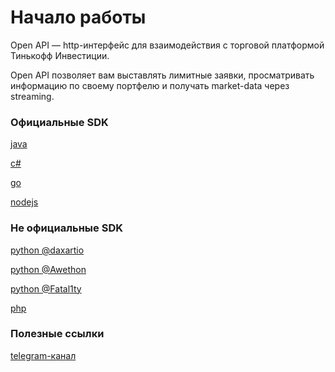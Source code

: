 # Начало работы

Open API — http-интерфейс для взаимодействия с торговой платформой Тинькофф Инвестиции.

Open API позволяет вам выставлять лимитные заявки, просматривать информацию по своему портфелю и получать market-data через streaming. 

### Официальные SDK

[java](https://github.com/TinkoffCreditSystems/invest-openapi-java-sdk)

[c#](https://github.com/TinkoffCreditSystems/invest-openapi-csharp-sdk)

[go](https://github.com/TinkoffCreditSystems/invest-openapi-go-sdk)

[nodejs](https://github.com/TinkoffCreditSystems/invest-openapi-js-sdk)

### Не официальные SDK

[python @daxartio](https://github.com/daxartio/tinvest)

[python @Awethon](https://github.com/Awethon/open-api-python-client)

[python @Fatal1ty](https://github.com/Fatal1ty/tinkoff-api)

[php](https://github.com/jamesRUS52/tinkoff-invest)

### Полезные ссылки

[telegram-канал](https://t.me/tinkoffinvestopenapi)
